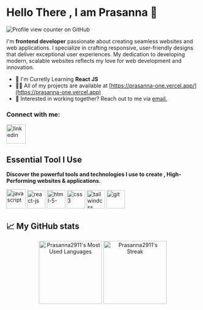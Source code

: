 # Hello There , I am Prasanna 👋

<!-- <h3 align="center">Building Scalable Modern Webiste For Future</h3> -->

![Profile view counter on GitHub](https://komarev.com/ghpvc/?username=Prasanna2911)

<div class="github-introduction">

I'm **frontend developer** passionate about creating seamless websites and web applications. I specialize in crafting responsive, user-friendly designs that deliver exceptional user experiences. My dedication to developing modern, scalable websites reflects my love for web development and innovation.

</div>

- 🌱 I'm Curretly Learning <b>React JS</b>
- 👨‍💻 All of my projects are available at [https://prasanna-one.vercel.app/](https://prasanna-one.vercel.app)
- 💼 Interested in working together? Reach out to me via <a href="mailto:prasannabp2004@gmail.com">email.</a>

<h3 align="left">Connect with me:</h3>

<p align="left">
 <a href="https://www.linkedin.com/in/bpprasanna2911/" target="_blank">
  <img width="50" height="50" src="https://img.icons8.com/fluency/50/linkedin.png" alt="linkedin"/>
 </a> 
</p>

## Essential Tool I Use

**Discover the powerful tools and technologies I use to create , High-Performing websites & applications.**

<div class="skills-div">
  <img
              width="50"
              height="50"
              src="https://img.icons8.com/fluency/50/javascript.png"
              alt="javascript"
            />
            <img
              width="48"
              height="48"
              src="https://img.icons8.com/color/48/react-native.png"
              alt="react-js"
            />
         <img
              width="48"
              height="48"
              src="https://img.icons8.com/color/48/html-5--v1.png"
              alt="html-5-"
            />
             <img
              width="48"
              height="48"
              src="https://img.icons8.com/color/48/css3.png"
              alt="css3"
            />
             <img
              width="48"
              height="48"
              src="https://img.icons8.com/color/48/tailwindcss.png"
              alt="tailwindcss"
            />
             <img
              width="48"
              height="48"
              src="https://img.icons8.com/color/48/git.png"
              alt="git"
              className="z-10"
            />
</div>

## 📈 My GitHub stats

<div class="badges-githubstats">
<p align="center">

<img src="https://github-readme-stats.vercel.app/api/top-langs/?username=Prasanna2911&layout=compact&theme=tokyonight&hide_border=true" alt="Prasanna2911's Most Used Languages" height="165">
<!-- github Streak -->
<img src="https://github-readme-streak-stats.herokuapp.com/?user=Prasanna2911&theme=tokyonight&hide_border=true" alt="Prasanna2911's Streak" height="165">

</p>
</div>
